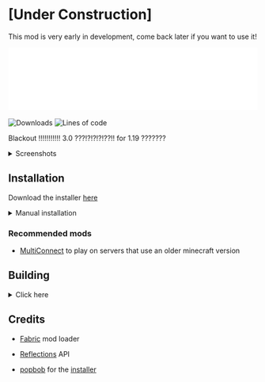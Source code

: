 # [Under Construction]
This mod is very early in development, come back later if you want to use it!

![Logo](src/main/resources/assets/blackout/textures/gui/banner.png)

![Downloads](https://img.shields.io/github/downloads/chell-dev/Blackout-3.0/total)
![Lines of code](https://img.shields.io/tokei/lines/github/chell-dev/Blackout-3.0)

Blackout !!!!!!!!!!! 3.0 ???!?!?!?!??!! for 1.19 ???????

<details>
<summary>Screenshots</summary>

![GUI](assets/gui.gif)

</details>

## Installation

Download the installer [here](https://github.com/2qb/Blackout-3.0-Installer/releases/latest)

<details>
<summary>Manual installation</summary>

1. Install [Fabric](https://fabricmc.net/use/installer/) for Minecraft 1.19.3 (Fabric API is **not** required)
2. Download the latest release [here](https://github.com/chell-dev/Blackout-3.0/releases)
3. Put the downloaded .jar file in your `.minecraft/mods` folder

</details>

### Recommended mods

- [MultiConnect](https://github.com/Earthcomputer/multiconnect/releases) to play on servers that use an older minecraft version

## Building

<details>
<summary>Click here</summary>

`git clone https://github.com/chell-dev/Blackout-3.0.git` or download the repository

After building, the output `.jar` will be in `build/libs/`

#### IntelliJ (recommended), Eclipse or VSCode

1. Import the project - see https://fabricmc.net/wiki/tutorial:setup, refer to the section for your IDE
2. Run the `build` gradle task

#### Windows
1. Open `cmd` in the project folder
2. Run `./gradlew.bat build`

#### Linux and Mac
1. `cd` to the project folder
2. Run `./gradlew build`
</details>

## Credits

- [Fabric](https://fabricmc.net/) mod loader

- [Reflections](https://github.com/ronmamo/reflections) API

- [popbob](https://github.com/2qb) for the [installer](https://github.com/2qb/Blackout-3.0-Installer)
